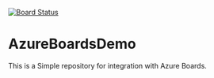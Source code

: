 [![Board Status](https://dev.azure.com/rbheda18/a5bcf338-9514-4ee5-9ba2-972ab809abff/21e5f0d1-2ab4-4610-89dd-cd1eb828660c/_apis/work/boardbadge/6810aa48-4f80-47fc-8856-3ef31b2505d3)](https://dev.azure.com/rbheda18/a5bcf338-9514-4ee5-9ba2-972ab809abff/_boards/board/t/21e5f0d1-2ab4-4610-89dd-cd1eb828660c/Microsoft.RequirementCategory)
# AzureBoardsDemo

This is a Simple repository for integration with Azure Boards.
